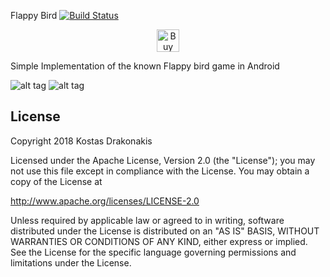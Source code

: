 Flappy Bird [![Build Status](https://travis-ci.org/kostasdrakonakis/flappybird.svg?branch=master)](https://travis-ci.org/kostasdrakonakis/flappybird)

<p align="center"><a href='https://ko-fi.com/Z8Z4XWSM' target='_blank'><img height='36' style='border:0px;height:36px;' src='https://az743702.vo.msecnd.net/cdn/kofi4.png?v=2' border='0' alt='Buy Me a Coffee at ko-fi.com' /></a></p>


Simple Implementation of the known Flappy bird game in Android

![alt tag](https://github.com/kostasdrakonakis/flappybird/blob/master/screenshot1.jpg)  ![alt tag](https://github.com/kostasdrakonakis/flappybird/blob/master/screenshot2.jpg)

License
-------

 Copyright 2018 Kostas Drakonakis

 Licensed under the Apache License, Version 2.0 (the "License");
 you may not use this file except in compliance with the License.
 You may obtain a copy of the License at

 http://www.apache.org/licenses/LICENSE-2.0

 Unless required by applicable law or agreed to in writing, software
 distributed under the License is distributed on an "AS IS" BASIS,
 WITHOUT WARRANTIES OR CONDITIONS OF ANY KIND, either express or implied.
 See the License for the specific language governing permissions and
 limitations under the License.
